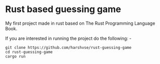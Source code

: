 # Rust based guessing game

My first project made in rust based on The Rust Programming Language Book.

If you are interested in running the project do the following: -

```
git clone https://github.com/harshvse/rust-guessing-game
cd rust-guessing-game
cargo run
```